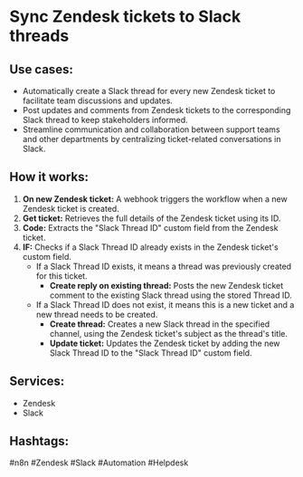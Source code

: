 # Sync Zendesk tickets to Slack threads

## Use cases:
- Automatically create a Slack thread for every new Zendesk ticket to facilitate team discussions and updates.
- Post updates and comments from Zendesk tickets to the corresponding Slack thread to keep stakeholders informed.
- Streamline communication and collaboration between support teams and other departments by centralizing ticket-related conversations in Slack.

## How it works:
1.  **On new Zendesk ticket:** A webhook triggers the workflow when a new Zendesk ticket is created.
2.  **Get ticket:** Retrieves the full details of the Zendesk ticket using its ID.
3.  **Code:** Extracts the "Slack Thread ID" custom field from the Zendesk ticket.
4.  **IF:** Checks if a Slack Thread ID already exists in the Zendesk ticket's custom field.
    *   If a Slack Thread ID exists, it means a thread was previously created for this ticket.
        *   **Create reply on existing thread:** Posts the new Zendesk ticket comment to the existing Slack thread using the stored Thread ID.
    *   If a Slack Thread ID does not exist, it means this is a new ticket and a new thread needs to be created.
        *   **Create thread:** Creates a new Slack thread in the specified channel, using the Zendesk ticket's subject as the thread's title.
        *   **Update ticket:** Updates the Zendesk ticket by adding the new Slack Thread ID to the "Slack Thread ID" custom field.

## Services:
- Zendesk
- Slack

## Hashtags:
#n8n #Zendesk #Slack #Automation #Helpdesk
